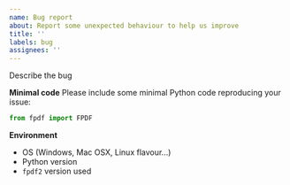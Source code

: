```yaml
---
name: Bug report
about: Report some unexpected behaviour to help us improve
title: ''
labels: bug
assignees: ''
---
```

<!--
Hi there! Thank you for wanting to make fpdf2 better 😉.

Please perform a quick search first, in order to check if your problem has already been reported:
https://github.com/PyFPDF/fpdf2/issues
-->

Describe the bug

**Minimal code**
Please include some minimal Python code reproducing your issue:
```python
from fpdf import FPDF

```

**Environment**
* OS (Windows, Mac OSX, Linux flavour...)
* Python version
* `fpdf2` version used

<!-- Bonus / recommended:

Often, there are bugfixes & other changes on fpdf2 git repo `master` branch
that have not been released yet. They are listed in the ChangeLog:
https://github.com/PyFPDF/fpdf2/blob/master/CHANGELOG.md

Hence, please check that your bug is still present using the latest version of fpdf2 from the git repository,
by installing it this way:

    pip install git+https://github.com/PyPDF/fpdf2.git@master

-->
